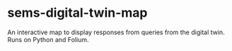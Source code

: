 # sems-digital-twin-map
An interactive map to display responses from queries from the digital twin. Runs on Python and Folium.